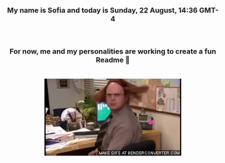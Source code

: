 


<div align="center">
<h3 >My name is Sofia and today is Sunday, 22 August, 14:36 GMT-4</h3><br>
<h3 >For now, me and my personalities are working to create a fun Readme 👋
</h3><br>
<img src='img/dwight.gif' alt='working...'/>
</div>
